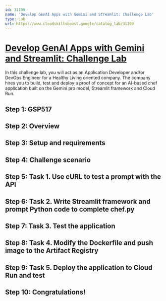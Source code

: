 ```yaml
---
id: 31199
name: 'Develop GenAI Apps with Gemini and Streamlit: Challenge Lab'
type: Lab
url: https://www.cloudskillsboost.google/catalog_lab/31199
---
```


# [Develop GenAI Apps with Gemini and Streamlit: Challenge Lab](https://www.cloudskillsboost.google/catalog_lab/31199)

In this challenge lab, you will act as an Application Developer and/or DevOps Engineer for a Healthy Living oriented company. The company hires you to build, test and deploy a proof of concept for an AI-based chef application built on the Gemini pro model, Streamlit framework and Cloud Run.

## Step 1: GSP517

## Step 2: Overview

## Step 3: Setup and requirements

## Step 4: Challenge scenario

## Step 5: Task 1. Use cURL to test a prompt with the API

## Step 6: Task 2. Write Streamlit framework and prompt Python code to complete chef.py

## Step 7: Task 3. Test the application

## Step 8: Task 4. Modify the Dockerfile and push image to the Artifact Registry

## Step 9: Task 5. Deploy the application to Cloud Run and test

## Step 10: Congratulations!

